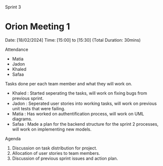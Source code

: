 Sprint 3
# Orion Meeting 1 
Date: [18/02/2024]
Time: [15:00] to [15:30] (Total Duration: 30mins)

Attendance
- Matia 
- Jadon 
- Khaled 
- Safaa

Tasks done per each team member and what they will work on.
- Khaled : Started seperating the tasks, will work on fixing bugs from previous sprint.
- Jadon : Seperated user stories into working tasks, will work on previous unit tests that were failing.
- Matia : Has worked on authentification process, will work on UML diagrams.
- Safaa : Made a plan for the backend structure for the sprint 2 processes, will work on implementing new models.
  
Agenda
1. Discussion on task distribution for project.
2. Allocation of user stories to team members.
3. Discussion of previous sprint issues and action plan.
